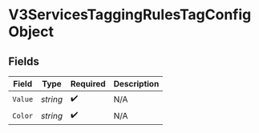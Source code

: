 # V3ServicesTaggingRulesTagConfigObject


## Fields

| Field              | Type               | Required           | Description        |
| ------------------ | ------------------ | ------------------ | ------------------ |
| `Value`            | *string*           | :heavy_check_mark: | N/A                |
| `Color`            | *string*           | :heavy_check_mark: | N/A                |
